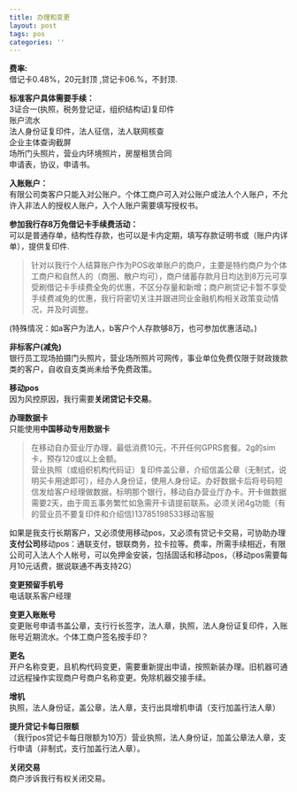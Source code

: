 ```yaml
---
title: 办理和变更
layout: post
tags: pos
categories: ''
---
```

**费率:**  
借记卡0.48%，20元封顶 ,贷记卡06.%，不封顶.  

**标准客户具体需要手续：**  
3证合一(执照，税务登记证，组织结构证)复印件  
账户流水   
法人身份证复印件，法人征信，法人联网核查  
企业主体查询截屏   
场所门头照片，营业内环境照片，房屋租赁合同  
申请表，协议，申请书。  

**入账账户：**  
有限公司类客户只能入对公账户。个体工商户可入对公账户或法人个人账户，不允许入非法人的授权人账户，入个人账户需要填写授权书。  
 
**参加我行存8万免借记卡手续费活动：**  
可以是普通存单，结构性存款，也可以是卡内定期，填写存款证明书或（账户内详单），提供复印件​.  

> 针对以我行个人结算账户作为POS收单账户的商户，主要是特约商户为个体工商户和自然人的（商圈、散户均可），商户储蓄存款月日均达到8万元可享受刷借记卡手续费全免的优惠，不区分存量和新增；商户刷贷记卡暂不享受手续费减免的优惠，我行将密切关注并跟进同业金融机构相关政策变动情况，并及时调整。​  
  
(特殊情况：如a客户为法人，b客户个人存款够8万，也可参加优惠活动。)   

**非标客户(减免)**  
银行员工现场拍摄门头照片，营业场所照片可网传，事业单位免费仅限于财政拨款类的客户，自收自支类尚未给予免费政策。  

**移动pos**  
因为风控原因，我行需要**关闭贷记卡交易**。  

**办理数据卡**  
只能使用**中国移动专用数据卡**  
>   在移动自办营业厅办理，最低消费10元，不开任何GPRS套餐。2g的sim卡，预存120或以上金额。  
营业执照（或组织机构代码证）复印件盖公章，介绍信盖公章（无制式，说明买卡用途即可），经办人身份证，使用人身份证。办好数据卡后将号码短信发给客户经理做数据，标明那个银行，移动自办营业厅办卡。开卡做数据需要2天，由于周五事务繁忙如急需开卡请提前联系。必须关闭4g功能（有的营业员不要复印件和介绍信)13785198533移动客服  

如果是我支行长期客户，又必须使用移动pos，又必须有贷记卡交易，可协助办理**支付公司**移动pos：通联支付，银联商务，拉卡拉等。费率，所需手续相近，有限公司可入法人个人帐号，可以免押金安装，包括固话和移动pos，（移动pos需要每月10元话费，据说联通不再支持2G）    
  
**变更预留手机号**  
电话联系客户经理  

**变更入账账号**  
变更账号申请书盖公章，支行行长签字，法人章，执照，法人身份证复印件，入账账号近期流水。个体工商户签名按手印？  

**更名**  
开户名称变更，且机构代码变更，需要重新提出申请，按照新装办理。旧机器可通过远程操作实现商户号商户名称变更。免除机器交接手续。  


**增机**  
执照，法人身份证，盖公章，法人章，支行出具增机申请（支行加盖行法人章）  



**提升贷记卡每日限额**  
（我行pos贷记卡每日限额为10万）营业执照，法人身份证，加盖公章法人章，支行申请（非制式，支行加盖行法人章）。  

**关闭交易**  
商户涉诉我行有权关闭交易。
